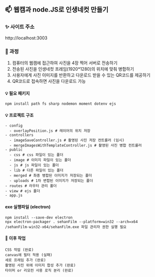 ## 📫 웹캠과 node.JS로 인생네컷 만들기

### ✨ 사이트 주소
http://localhost:3003

### 📌 과정
1. 컴퓨터의 웹캠에 접근하여 사진을 4장 찍어 서버로 전송하기
2. 전송된 사진을 인생네컷 프레임(1920*1280)의 위치에 맞춰 병합하기
3. 사용자에게 사진 이미지를 반환하고 다운로드 받을 수 있는 QR코드를 제공하기
4. QR코드로 접속하면 사진을 다운로드 가능

#### 💡 필요 패키지
```
npm install path fs sharp nodemon moment dotenv ejs
```
#### 💡 프로젝트 구조
```
- config
  - overlayPosition.js # 레이어의 위치 저장
- controllers
  - imageSaveController.js # 촬영된 사진 저장 컨트롤러 (임시)
  - mergeImagesWithTemplateController.js # 촬영된 사진 병합 컨트롤러
- public
  - css # css 파일이 있는 폴더
  - image # 이미지 파일이 있는 폴더
  - js # js 파일이 있는 폴더
  - lib # 다른 파일이 있는 폴더
  - merged # 촤종 병합된 이미지가 저장되는 폴더
  - uploads # 1차 변합된 이미지가 저장되는 폴더
- routes # 라우터 관리 폴더
- view # ejs 폴더
- app.js
```

#### exe 실행파일 (electron)
```
npm install --save-dev electron
npx electron-packager . sehanFilm --platform=win32 --arch=x64
/sehanFilm-win32-x64/sehanFilm.exe 파일 관리자 권한 실행 필요
```

#### 💬 이후 작업
```
CSS 작업 (완료)
canvas에 필터 적용 (실패)
세로 프레임 추가 (완료)
촬영된 사진 위에 이미지 합성 추가 (완료)
타이머 or 리모컨 사용 로직 분리 (완료)
```